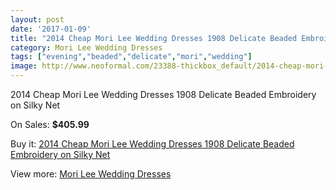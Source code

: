 ```yaml
---
layout: post
date: '2017-01-09'
title: "2014 Cheap Mori Lee Wedding Dresses 1908 Delicate Beaded Embroidery on Silky Net"
category: Mori Lee Wedding Dresses
tags: ["evening","beaded","delicate","mori","wedding"]
image: http://www.neoformal.com/23388-thickbox_default/2014-cheap-mori-lee-wedding-dresses-1908-delicate-beaded-embroidery-on-silky-net.jpg
---
```

2014 Cheap Mori Lee Wedding Dresses 1908 Delicate Beaded Embroidery on Silky Net

On Sales: **$405.99**
<a href="https://www.neoformal.com/en/mori-lee-wedding-dresses-2014/7846-2014-cheap-mori-lee-wedding-dresses-1908-delicate-beaded-embroidery-on-silky-net.html"><amp-img layout="responsive" width="600" height="600" src="//www.neoformal.com/23388-thickbox_default/2014-cheap-mori-lee-wedding-dresses-1908-delicate-beaded-embroidery-on-silky-net.jpg" alt="2014 Cheap Mori Lee Wedding Dresses 1908 Delicate Beaded Embroidery on Silky Net 0" /></a>
<a href="https://www.neoformal.com/en/mori-lee-wedding-dresses-2014/7846-2014-cheap-mori-lee-wedding-dresses-1908-delicate-beaded-embroidery-on-silky-net.html"><amp-img layout="responsive" width="600" height="600" src="//www.neoformal.com/23390-thickbox_default/2014-cheap-mori-lee-wedding-dresses-1908-delicate-beaded-embroidery-on-silky-net.jpg" alt="2014 Cheap Mori Lee Wedding Dresses 1908 Delicate Beaded Embroidery on Silky Net 1" /></a>
<a href="https://www.neoformal.com/en/mori-lee-wedding-dresses-2014/7846-2014-cheap-mori-lee-wedding-dresses-1908-delicate-beaded-embroidery-on-silky-net.html"><amp-img layout="responsive" width="600" height="600" src="//www.neoformal.com/23389-thickbox_default/2014-cheap-mori-lee-wedding-dresses-1908-delicate-beaded-embroidery-on-silky-net.jpg" alt="2014 Cheap Mori Lee Wedding Dresses 1908 Delicate Beaded Embroidery on Silky Net 2" /></a>

Buy it: [2014 Cheap Mori Lee Wedding Dresses 1908 Delicate Beaded Embroidery on Silky Net](https://www.neoformal.com/en/mori-lee-wedding-dresses-2014/7846-2014-cheap-mori-lee-wedding-dresses-1908-delicate-beaded-embroidery-on-silky-net.html "2014 Cheap Mori Lee Wedding Dresses 1908 Delicate Beaded Embroidery on Silky Net")

View more: [Mori Lee Wedding Dresses](https://www.neoformal.com/en/67-mori-lee-wedding-dresses-2014 "Mori Lee Wedding Dresses")
